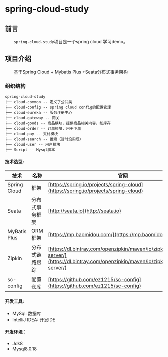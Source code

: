 # spring-cloud-study

## 前言

　　`spring-cloud-study`项目是一个spring cloud 学习demo。

## 项目介绍

　　基于Spring Cloud + Mybatis Plus +Seata分布式事务架构

### 组织结构

```
spring-cloud-study
├── cloud-common -- 定义了公共类
├── cloud-config -- spring cloud config的配置管理
├── cloud-eureka -- 服务注册中心
├── cloud-gateway -- 网关
├── cloud-goods -- 商品模块，提供商品相关内容，如库存
├── cloud-order -- 订单模块，用于下单
├── cloud-pay -- 支付模块
├── cloud-search -- 搜索（暂时没实现）
├── cloud-user -- 用户模块 
├── Script -- Mysql脚本
```

#### 技术选型:
技术 | 名称 | 官网
----|------|----
Spring Cloud | 框架  | [https://spring.io/projects/spring-cloud](https://spring.io/projects/spring-cloud)
Seata | 分布式事务框架  | [http://seata.io](http://seata.io)
MyBatis Plus| ORM框架  | [https://mp.baomidou.com/](https://mp.baomidou.com/)
Zipkin | 分布式链路跟踪  | [https://dl.bintray.com/openzipkin/maven/io/zipkin/java/zipkin-server/](https://dl.bintray.com/openzipkin/maven/io/zipkin/java/zipkin-server/)
sc-config | 配置仓库  | [https://github.com/ez1215/sc-config](https://github.com/ez1215/sc-config)


#### 开发工具:
- MySql: 数据库
- IntelliJ IDEA: 开发IDE

#### 开发环境：
- Jdk8
- Mysql8.0.18
